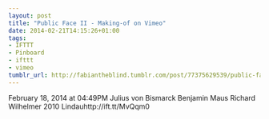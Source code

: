 ```yaml
---
layout: post
title: "Public Face II - Making-of on Vimeo"
date: 2014-02-21T14:15:26+01:00
tags:
- IFTTT
- Pinboard
- ifttt
- vimeo
tumblr_url: http://fabiantheblind.tumblr.com/post/77375629539/public-face-ii-making-of-on-vimeo
---
```

February 18, 2014 at 04:49PM
Julius von Bismarck Benjamin Maus Richard Wilhelmer 2010 Lindauhttp://ift.tt/MvQqm0
